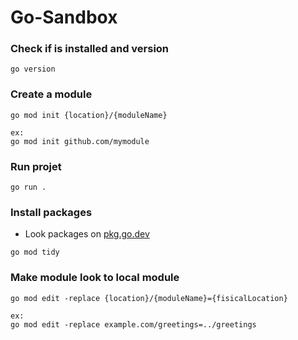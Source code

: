 # Go-Sandbox

### Check if is installed and version

```shell
go version
```

### Create a module

```shell
go mod init {location}/{moduleName}

ex:
go mod init github.com/mymodule
```

### Run projet

```shell
go run .
```

### Install packages
- Look packages on [pkg.go.dev](https://pkg.go.dev/search?q=quote)

```shell
go mod tidy
```

### Make module look to local module

```shell
go mod edit -replace {location}/{moduleName}={fisicalLocation}

ex:
go mod edit -replace example.com/greetings=../greetings
```